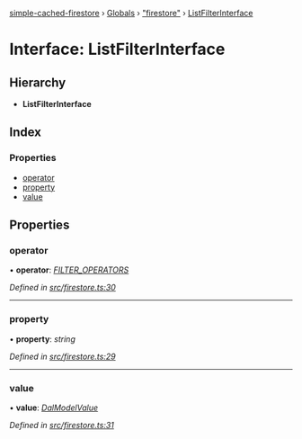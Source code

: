 [simple-cached-firestore](../README.md) › [Globals](../globals.md) › ["firestore"](../modules/_firestore_.md) › [ListFilterInterface](_firestore_.listfilterinterface.md)

# Interface: ListFilterInterface

## Hierarchy

* **ListFilterInterface**

## Index

### Properties

* [operator](_firestore_.listfilterinterface.md#operator)
* [property](_firestore_.listfilterinterface.md#property)
* [value](_firestore_.listfilterinterface.md#value)

## Properties

###  operator

• **operator**: *[FILTER_OPERATORS](../enums/_firestore_.filter_operators.md)*

*Defined in [src/firestore.ts:30](https://github.com/ehacke/simple-cached-firestore/blob/acfd256/src/firestore.ts#L30)*

___

###  property

• **property**: *string*

*Defined in [src/firestore.ts:29](https://github.com/ehacke/simple-cached-firestore/blob/acfd256/src/firestore.ts#L29)*

___

###  value

• **value**: *[DalModelValue](../modules/_firestore_.md#dalmodelvalue)*

*Defined in [src/firestore.ts:31](https://github.com/ehacke/simple-cached-firestore/blob/acfd256/src/firestore.ts#L31)*
